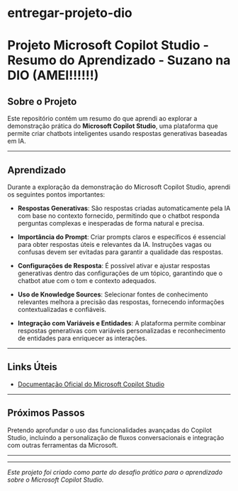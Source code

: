 # entregar-projeto-dio

# Projeto Microsoft Copilot Studio - Resumo do Aprendizado - Suzano na DIO (AMEI!!!!!!)

## Sobre o Projeto

Este repositório contém um resumo do que aprendi ao explorar a demonstração prática do **Microsoft Copilot Studio**, uma plataforma que permite criar chatbots inteligentes usando respostas generativas baseadas em IA.

---

## Aprendizado

Durante a exploração da demonstração do Microsoft Copilot Studio, aprendi os seguintes pontos importantes:

- **Respostas Generativas**: São respostas criadas automaticamente pela IA com base no contexto fornecido, permitindo que o chatbot responda perguntas complexas e inesperadas de forma natural e precisa.

- **Importância do Prompt**: Criar prompts claros e específicos é essencial para obter respostas úteis e relevantes da IA. Instruções vagas ou confusas devem ser evitadas para garantir a qualidade das respostas.

- **Configurações de Resposta**: É possível ativar e ajustar respostas generativas dentro das configurações de um tópico, garantindo que o chatbot atue com o tom e contexto adequados.

- **Uso de Knowledge Sources**: Selecionar fontes de conhecimento relevantes melhora a precisão das respostas, fornecendo informações contextualizadas e confiáveis.

- **Integração com Variáveis e Entidades**: A plataforma permite combinar respostas generativas com variáveis personalizadas e reconhecimento de entidades para enriquecer as interações.

---

## Links Úteis

- [Documentação Oficial do Microsoft Copilot Studio](https://learn.microsoft.com/pt-br/microsoft-copilot-studio/)

---

## Próximos Passos

Pretendo aprofundar o uso das funcionalidades avançadas do Copilot Studio, incluindo a personalização de fluxos conversacionais e integração com outras ferramentas da Microsoft.

---


---

*Este projeto foi criado como parte do desafio prático para o aprendizado sobre o Microsoft Copilot Studio.*

